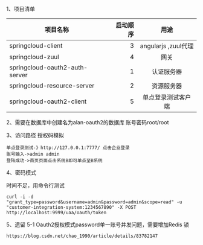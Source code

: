 
1、项目清单

| 项目名称      |  启动顺序  |  用途 |
| --------   | -----:   | :----: |
| springcloud-client     |    3   |   angularjs ,zuul代理  |
| springcloud-zuul      |   4 |   网关   |
| springcloud-oauth2-auth-server        |  1   |   认证服务器    |
| springcloud-resource-server       |  2 |   资源服务器    |
| springcloud-oauth2-client     |  5 |   单点登录测试客户端   |


2、需要在数据库中创建名为alan-oauth2的数据库 账号密码root/root


3、访问路径 授权码模拟
	
	单点登录测试-》http://127.0.0.1:7777/ 点击企业登录
	账号输入->admin admin
	登陆成功->首页页面点击系统B即可单点至B系统
4、密码模式

时间不足，用命令行测试

~~~
curl -i -d "grant_type=password&username=admin&password=admin&scope=read" -u "customer-integration-system:1234567890" -X POST http://localhost:9999/uaa/oauth/token
~~~
5、遗留
5-1 Oauth2授权模式password单一账号并发问题，需要增加Redis 锁
 
~~~
https://blog.csdn.net/chao_1990/article/details/83782147
~~~